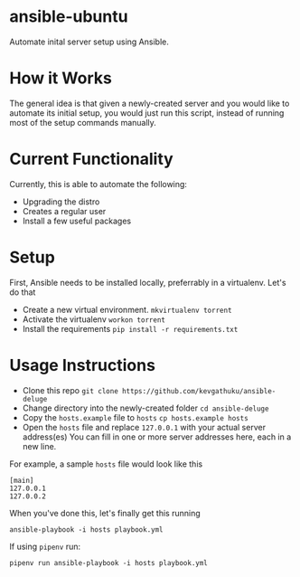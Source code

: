 # ansible-ubuntu
Automate inital server setup using Ansible.

# How it Works
The general idea is that given a newly-created server and you would like to automate its initial setup, you would just run this script, instead of running most of the setup commands manually.

# Current Functionality
Currently, this is able to automate the following:
- Upgrading the distro
- Creates a regular user
- Install a few useful packages

# Setup
First, Ansible needs to be installed locally, preferrably in a virtualenv. Let's do that

- Create a new virtual environment.
`mkvirtualenv torrent`
- Activate the virtualenv
`workon torrent`
- Install the requirements
`pip install -r requirements.txt`

# Usage Instructions

- Clone this repo
`git clone https://github.com/kevgathuku/ansible-deluge`
- Change directory into the newly-created folder
`cd ansible-deluge`
- Copy the `hosts.example` file to `hosts`
`cp hosts.example hosts`
- Open the `hosts` file and replace `127.0.0.1` with your actual server address(es)
You can fill in one or more server addresses here, each in a new line.

For example, a sample `hosts` file would look like this

```
[main]
127.0.0.1
127.0.0.2
```

When you've done this, let's finally get this running
```shell
ansible-playbook -i hosts playbook.yml
```

If using `pipenv` run:
```shell
pipenv run ansible-playbook -i hosts playbook.yml
```
